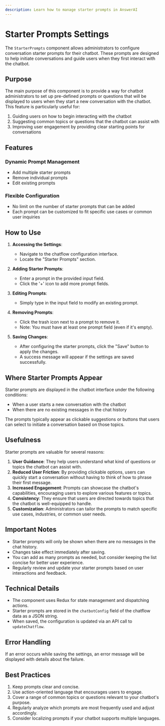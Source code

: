 ```yaml
---
description: Learn how to manage starter prompts in AnswerAI
---
```


# Starter Prompts Settings

The `StarterPrompts` component allows administrators to configure conversation starter prompts for their chatbot. These prompts are designed to help initiate conversations and guide users when they first interact with the chatbot.

## Purpose

The main purpose of this component is to provide a way for chatbot administrators to set up pre-defined prompts or questions that will be displayed to users when they start a new conversation with the chatbot. This feature is particularly useful for:

1. Guiding users on how to begin interacting with the chatbot
2. Suggesting common topics or questions that the chatbot can assist with
3. Improving user engagement by providing clear starting points for conversations

## Features

### Dynamic Prompt Management

-   Add multiple starter prompts
-   Remove individual prompts
-   Edit existing prompts

### Flexible Configuration

-   No limit on the number of starter prompts that can be added
-   Each prompt can be customized to fit specific use cases or common user inquiries

## How to Use

1. **Accessing the Settings**:

    - Navigate to the chatflow configuration interface.
    - Locate the "Starter Prompts" section.

2. **Adding Starter Prompts**:

    - Enter a prompt in the provided input field.
    - Click the '+' icon to add more prompt fields.

3. **Editing Prompts**:

    - Simply type in the input field to modify an existing prompt.

4. **Removing Prompts**:

    - Click the trash icon next to a prompt to remove it.
    - Note: You must have at least one prompt field (even if it's empty).

5. **Saving Changes**:
    - After configuring the starter prompts, click the "Save" button to apply the changes.
    - A success message will appear if the settings are saved successfully.

## Where Starter Prompts Appear

Starter prompts are displayed in the chatbot interface under the following conditions:

-   When a user starts a new conversation with the chatbot
-   When there are no existing messages in the chat history

The prompts typically appear as clickable suggestions or buttons that users can select to initiate a conversation based on those topics.

## Usefulness

Starter prompts are valuable for several reasons:

1. **User Guidance**: They help users understand what kind of questions or topics the chatbot can assist with.
2. **Reduced User Friction**: By providing clickable options, users can quickly start a conversation without having to think of how to phrase their first message.
3. **Increased Engagement**: Prompts can showcase the chatbot's capabilities, encouraging users to explore various features or topics.
4. **Consistency**: They ensure that users are directed towards topics that the chatbot is well-equipped to handle.
5. **Customization**: Administrators can tailor the prompts to match specific use cases, industries, or common user needs.

## Important Notes

-   Starter prompts will only be shown when there are no messages in the chat history.
-   Changes take effect immediately after saving.
-   You can add as many prompts as needed, but consider keeping the list concise for better user experience.
-   Regularly review and update your starter prompts based on user interactions and feedback.

## Technical Details

-   The component uses Redux for state management and dispatching actions.
-   Starter prompts are stored in the `chatbotConfig` field of the chatflow data as a JSON string.
-   When saved, the configuration is updated via an API call to `updateChatflow`.

## Error Handling

If an error occurs while saving the settings, an error message will be displayed with details about the failure.

## Best Practices

1. Keep prompts clear and concise.
2. Use action-oriented language that encourages users to engage.
3. Cover a range of common topics or questions relevant to your chatbot's purpose.
4. Regularly analyze which prompts are most frequently used and adjust accordingly.
5. Consider localizing prompts if your chatbot supports multiple languages.
